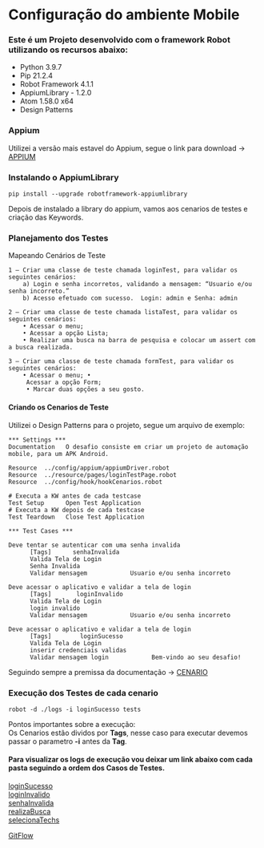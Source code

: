 # Configuração do ambiente Mobile

### Este é um Projeto desenvolvido com o framework Robot utilizando os recursos abaixo:
* Python 3.9.7
* Pip 21.2.4
* Robot Framework 4.1.1
* AppiumLibrary - 1.2.0
* Atom 1.58.0 x64
* Design Patterns

### Appium

Utilizei a versão mais estavel do Appium, segue o link para download -> [APPIUM](https://github.com/appium/appium-desktop/releases/tag/v1.20.2)

### Instalando o AppiumLibrary
````
pip install --upgrade robotframework-appiumlibrary
````

Depois de instalado a library do appium, vamos aos cenarios de testes e criação das Keywords.

### Planejamento dos Testes
Mapeando Cenários de Teste

````
1 – Criar uma classe de teste chamada loginTest, para validar os seguintes cenários: 
    a) Login e senha incorretos, validando a mensagem: “Usuario e/ou senha incorreto.”  
    b) Acesso efetuado com sucesso.  Login: admin e Senha: admin  
    
2 – Criar uma classe de teste chamada listaTest, para validar os seguintes cenários:  
    • Acessar o menu; 
    • Acessar a opção Lista; 
    • Realizar uma busca na barra de pesquisa e colocar um assert com a busca realizada.  
    
3 – Criar uma classe de teste chamada formTest, para validar os seguintes cenários: 
    • Acessar o menu; •
     Acessar a opção Form; 
     • Marcar duas opções a seu gosto. 
````


#### Criando os Cenarios de Teste
Utilizei o Design Patterns para o projeto, segue um arquivo de exemplo:
````
*** Settings ***
Documentation   O desafio consiste em criar um projeto de automação mobile, para um APK Android.

Resource  ../config/appium/appiumDriver.robot
Resource  ../resource/pages/loginTestPage.robot
Resource  ../config/hook/hookCenarios.robot

# Executa a KW antes de cada testcase
Test Setup      Open Test Application
# Executa a KW depois de cada testcase
Test Teardown   Close Test Application

*** Test Cases ***

Deve tentar se autenticar com uma senha invalida
      [Tags]      senhaInvalida
      Valida Tela de Login
      Senha Invalida
      Validar mensagem            Usuario e/ou senha incorreto

Deve acessar o aplicativo e validar a tela de login
      [Tags]       loginInvalido
      Valida Tela de Login
      login invalido
      Validar mensagem            Usuario e/ou senha incorreto

Deve acessar o aplicativo e validar a tela de login
      [Tags]        loginSucesso
      Valida Tela de Login
      inserir credenciais validas
      Validar mensagem login            Bem-vindo ao seu desafio!
````

Seguindo sempre a premissa da documentação -> [CENARIO](https://github.com/David-Nascimento/DesafioQA-NoesisBrasil/blob/main/Automation-Mobile/documents/Desafio%204.pdf)

### Execução dos Testes de cada cenario
````
robot -d ./logs -i loginSucesso tests
````

Pontos importantes sobre a execução:    \
Os Cenarios estão dividos por **Tags**, nesse caso para executar devemos passar o parametro **-i** antes da **Tag**.

#### Para visualizar os logs de execução vou deixar um link abaixo com cada pasta seguindo a ordem dos Casos de Testes.
[loginSucesso](https://github.com/David-Nascimento/DesafioQA-NoesisBrasil/tree/Develop/Automation-Mobile/logs/loginSucesso) \
[loginInvalido](https://github.com/David-Nascimento/DesafioQA-NoesisBrasil/tree/Develop/Automation-Mobile/logs/loginInvalido)   \
[senhaInvalida](https://github.com/David-Nascimento/DesafioQA-NoesisBrasil/tree/Develop/Automation-Mobile/logs/senhaInvalida)   \
[realizaBusca](https://github.com/David-Nascimento/DesafioQA-NoesisBrasil/tree/Develop/Automation-Mobile/logs/realizaBusca) \
[selecionaTechs](https://github.com/David-Nascimento/DesafioQA-NoesisBrasil/tree/Develop/Automation-Mobile/logs/selecionaTechs)

[GitFlow](https://github.com/David-Nascimento/DesafioQA-NoesisBrasil/commits/Develop)